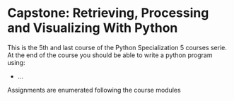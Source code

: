 # Capstone: Retrieving, Processing and Visualizing With Python

<!-- start of section -->
This is the 5th and last course of the Python Specialization 5 courses serie.  
At the end of the course you should be able to write a python program using:  

- ...

Assignments are enumerated following the course modules
<!-- end of section -->